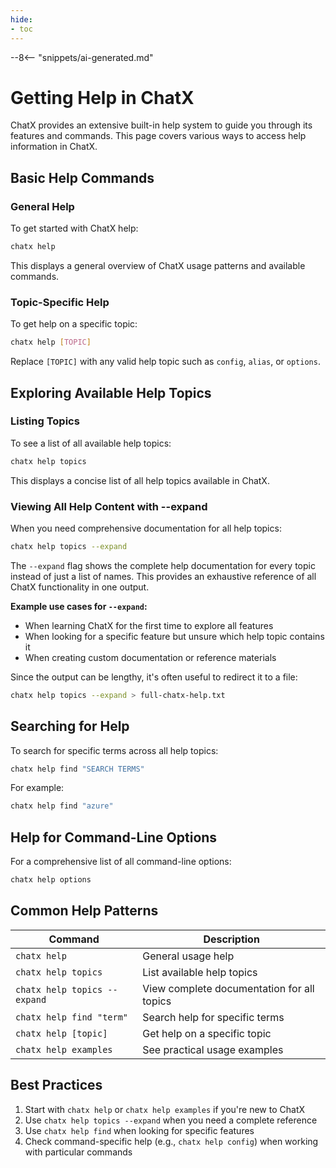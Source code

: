 ```yaml
---
hide:
- toc
---
```


--8<-- "snippets/ai-generated.md"

# Getting Help in ChatX

ChatX provides an extensive built-in help system to guide you through its features and commands. This page covers various ways to access help information in ChatX.

## Basic Help Commands

### General Help

To get started with ChatX help:

```bash
chatx help
```

This displays a general overview of ChatX usage patterns and available commands.

### Topic-Specific Help

To get help on a specific topic:

```bash
chatx help [TOPIC]
```

Replace `[TOPIC]` with any valid help topic such as `config`, `alias`, or `options`.

## Exploring Available Help Topics

### Listing Topics

To see a list of all available help topics:

```bash
chatx help topics
```

This displays a concise list of all help topics available in ChatX.

### Viewing All Help Content with --expand

When you need comprehensive documentation for all help topics:

```bash
chatx help topics --expand
```

The `--expand` flag shows the complete help documentation for every topic instead of just a list of names. This provides an exhaustive reference of all ChatX functionality in one output.

**Example use cases for `--expand`:**

- When learning ChatX for the first time to explore all features
- When looking for a specific feature but unsure which help topic contains it
- When creating custom documentation or reference materials

Since the output can be lengthy, it's often useful to redirect it to a file:

```bash
chatx help topics --expand > full-chatx-help.txt
```

## Searching for Help

To search for specific terms across all help topics:

```bash
chatx help find "SEARCH TERMS"
```

For example:

```bash
chatx help find "azure"
```

## Help for Command-Line Options

For a comprehensive list of all command-line options:

```bash
chatx help options
```

## Common Help Patterns

| Command | Description |
|---------|-------------|
| `chatx help` | General usage help |
| `chatx help topics` | List available help topics |
| `chatx help topics --expand` | View complete documentation for all topics |
| `chatx help find "term"` | Search help for specific terms |
| `chatx help [topic]` | Get help on a specific topic |
| `chatx help examples` | See practical usage examples |

## Best Practices

1. Start with `chatx help` or `chatx help examples` if you're new to ChatX
2. Use `chatx help topics --expand` when you need a complete reference
3. Use `chatx help find` when looking for specific features
4. Check command-specific help (e.g., `chatx help config`) when working with particular commands